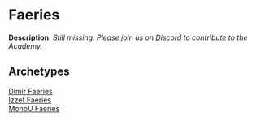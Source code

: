 <!-- This page is automatically generated by Myr: do not update it manually. -->
<!-- Changes directly applied here will be lost. -->
<!-- If you plan to update this page, please update the template at https://github.com/Pauperformance/pauperformance-bot -->
<!-- Templates can be found under pauperformance-bot/resources/templates/ -->
# Faeries

**Description**: _Still missing. Please join us on [Discord](https://discord.gg/fYQbpjjkQ3) to contribute to the Academy._

## **Archetypes**

[Dimir Faeries](../archetypes/Dimir%20Faeries.html)  
[Izzet Faeries](../archetypes/Izzet%20Faeries.html)  
[MonoU Faeries](../archetypes/MonoU%20Faeries.html)  

